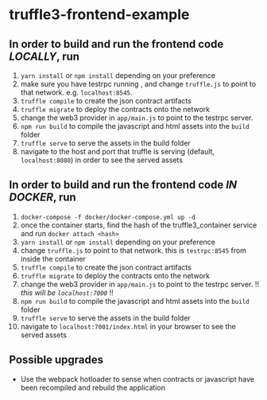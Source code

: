 # truffle3-frontend-example

## In order to build and run the frontend code *LOCALLY*, run
1. `yarn install` or `npm install` depending on your preference
2. make sure you have testrpc running , and change `truffle.js` to point to that network. e.g. `localhost:8545`.
3. `truffle compile` to create the json contract artifacts
4. `truffle migrate` to deploy the contracts onto the network
5. change the web3 provider in `app/main.js` to point to the testrpc server.
6. `npm run build` to compile the javascript and html assets into the `build` folder
7. `truffle serve` to serve the assets in the build folder
8. navigate to the host and port that truffle is serving (default, `localhost:8080`) in order to see the served assets

## In order to build and run the frontend code *IN DOCKER*, run
1. `docker-compose -f docker/docker-compose.yml up -d`
2. once the container starts, find the hash of the truffle3_container service and run `docker attach <hash>`
3. `yarn install` or `npm install` depending on your preference
4. change `truffle.js` to point to that network. this is `testrpc:8545` from inside the container
3. `truffle compile` to create the json contract artifacts
4. `truffle migrate` to deploy the contracts onto the network
5. change the web3 provider in `app/main.js` to point to the testrpc server. !! *this will be `localhost:7000`* !!
6. `npm run build` to compile the javascript and html assets into the `build` folder
7. `truffle serve` to serve the assets in the build folder
8. navigate to `localhost:7001/index.html` in your browser to see the served assets

## Possible upgrades
* Use the webpack hotloader to sense when contracts or javascript have been recompiled and rebuild the application
